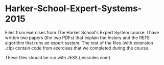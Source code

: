 # Harker-School-Expert-Systems-2015
Files from exercises from The Harker School's Expert System course. I have written two papers (the two PDFs) that explain the history and the RETE algorithm that runs an expert system. The rest of the files (with extension .clp) contain code from exercises that we completed during the course.

These files should be run with JESS (jessrules.com)
